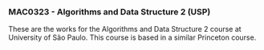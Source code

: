 ### MAC0323 - Algorithms and Data Structure 2 (USP) ###
These are the works for the Algorithms and Data Structure 2 course at University of São Paulo. This course is based in a similar Princeton course.